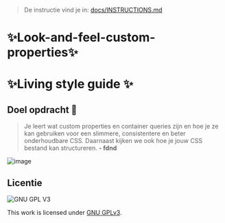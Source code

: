 > De instructie vind je in: [docs/INSTRUCTIONS.md](docs/INSTRUCTIONS.md)

# ✨Look-and-feel-custom-properties✨
# ✨Living style guide ✨
<h2>Doel opdracht 🎯</h2>

> Je leert wat custom properties en container queries zijn en hoe je ze kan gebruiken voor een slimmere, consistentere en beter onderhoudbare CSS. Daarnaast kijken we ook hoe je jouw CSS bestand kan structureren. <strong>- fdnd</strong> 

![image](https://user-images.githubusercontent.com/112861261/207144241-51d76f4b-43db-4f09-bbc4-54f7755f1046.png)


## Licentie

![GNU GPL V3](https://www.gnu.org/graphics/gplv3-127x51.png)

This work is licensed under [GNU GPLv3](./LICENSE).
